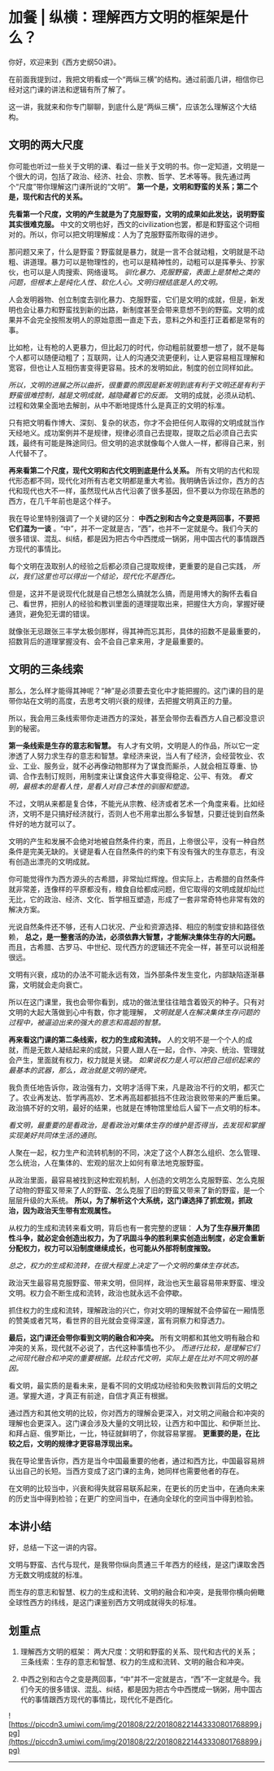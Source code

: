 # 加餐 | 纵横：理解西方文明的框架是什么？

你好，欢迎来到《西方史纲50讲》。

在前面我提到过，我把文明看成一个“两纵三横”的结构。通过前面几讲，相信你已经对这门课的讲法和逻辑有所了解了。

这一讲，我就来和你专门聊聊，到底什么是“两纵三横”，应该怎么理解这个大结构。

## 文明的两大尺度

你可能也听过一些关于文明的课、看过一些关于文明的书。你一定知道，文明是一个很大的词，包括了政治、经济、社会、宗教、哲学、艺术等等。我先通过两个“尺度”带你理解这门课所说的“文明”。 **第一个是，文明和野蛮的关系；第二个是，现代和古代的关系。**

 **先看第一个尺度，文明的产生就是为了克服野蛮，文明的成果如此发达，说明野蛮其实很难克服。** 中文的文明也好，西文的civilization也罢，都是和野蛮这个词相对的。所以，你可以把文明理解成：人为了克服野蛮所取得的进步。

那问题又来了，什么是野蛮？野蛮就是暴力，就是一言不合就动粗，文明就是不动粗、讲道理。暴力可以是物理性的，也可以是精神性的，动粗可以是挥拳头、抄家伙，也可以是人肉搜索、网络谩骂。 *驯化暴力、克服野蛮，表面上是禁枪之类的问题，但根本上是纯化人性、软化人心。文明归根结底是人的文明。*

人会发明器物、创立制度去驯化暴力、克服野蛮，它们是文明的成就，但是，新发明也会让暴力和野蛮找到新的出路，新制度甚至会带来意想不到的野蛮。文明的成果并不会完全按照发明人的原始意图一直走下去，意料之外和歪打正着都是常有的事。

比如枪，让有枪的人更暴力，但比起刀的时代，你动粗前就要想一想了，就不是每个人都可以随便动粗了；互联网，让人的沟通交流更便利，让人更容易相互理解和宽容，但也让人互相伤害变得更容易。技术的发明如此，制度的创立同样如此。

 *所以，文明的进展之所以曲折，很重要的原因是新发明到底有利于文明还是有利于野蛮很难控制，越是文明成就，越隐藏着它的反面。* 文明的成就，必须从动机、过程和效果全面地去解剖，从中不断地提炼什么是真正的文明的标准。

只有把文明看作博大、深刻、复杂的状态，你才不会把任何人取得的文明成就当作天经地义。成功案例并不是规律，规律必须自己去提取，提取之后必须自己去实践，最终有可能是殊途同归。但文明的追求就像每个人做人一样，都得自己来，别人代替不了。

 **再来看第二个尺度，现代文明和古代文明到底是什么关系。** 所有文明的古代和现代形态都不同，现代化对所有古老文明都是重大考验。我明确告诉过你，西方的古代和现代也大不一样，虽然现代从古代沿袭了很多基因，但不要以为你现在熟悉的西方，在几千年前也是这个样子。

我在导论里特别强调了一个关键的区分： **中西之别和古今之变是两回事，不要把它们混为一谈** 。“中”，并不一定就是古，“西”，也并不一定就是今。我们今天的很多错误、混乱、纠结，都是因为把古今中西搅成一锅粥，用中国古代的事情跟西方现代的事情比。

每个文明在汲取别人的经验之后都必须自己提取规律，更重要的是自己实践， *所以，我们这里也可以得出一个结论，现代化不是西化。*

但是，这并不是说现代化就是自己想怎么搞就怎么搞，而是用博大的胸怀去看自己、看世界，把别人的经验和教训里面的道理提取出来，把握住大方向，掌握好硬通货，避免犯无谓的错误。

就像张无忌跟张三丰学太极剑那样，得其神而忘其形，具体的招数不是最重要的，招数背后的道理掌握没有、会不会自己拿来用，才是最重要的。

## 文明的三条线索

那么，怎么样才能得其神呢？“神”是必须要去变化中才能把握的。这门课的目的是带你站在文明的高度，去思考文明兴衰的规律，去把握文明真正的力量。

所以，我会用三条线索带你走进西方的深处，甚至会带你去看西方人自己都没意识到的秘密。

 **第一条线索是生存的意志和智慧。** 有人才有文明，文明是人的作品，所以它一定渗透了人努力求生存的意志和智慧。拿经济来说，当人有了经济，会经营牧业、农业、工业、服务业，就不必再像动物那样为了谋食而厮杀，人就会相互尊重、协调、合作去制订规则，用制度来让谋食这件大事变得稳定、公平、有效。 *看文明，最根本的是看人性，是看人对自己本性的驯服和塑造。*

不过，文明从来都是复合体，不能光从宗教、经济或者艺术一个角度来看。比如经济，文明不是只搞好经济就行，否则人也不用拿出那么多智慧，只要迁徙到自然条件好的地方就可以了。

文明的产生和发展不会绝对地被自然条件约束，而且，上帝很公平，没有一种自然条件是完美无缺的。关键是看人在自然条件的约束下有没有强大的生存意志，有没有创造出漂亮的文明成就。

你可能觉得作为西方源头的古希腊，非常灿烂辉煌。但实际上，古希腊的自然条件就非常差，连像样的平原都没有，粮食自给都成问题，但它取得的文明成就却灿烂无比，它的政治、经济、文化、哲学相互塑造，形成了一套非常奇特也非常有效的解决方案。

光说自然条件还不够，还有人口状况、产业和资源选择、相应的制度安排和路径依赖， **总之，是一整套活的办法，必须依靠大智慧，才能解决集体生存的大问题。** 而且，古希腊、古罗马、中世纪、现代西方的逻辑还不完全一样，甚至可以说相差很远。

文明有兴衰，成功的办法不可能永远有效，当外部条件发生变化，内部缺陷逐渐暴露，文明就会走向衰亡。

所以在这门课里，我也会带你看到，成功的做法里往往暗含着毁灭的种子。只有对文明的大起大落做到心中有数，你才能理解， *文明就是人在解决集体生存问题的过程中，被逼迫出来的强大的意志和高超的智慧。*

 **再来看这门课的第二条线索，权力的生成和流转。** 人的文明不是一个个人的成就，而是无数人凝结起来的成就，只要人跟人在一起，合作、冲突、统治、管理就会产生，里面就有权力，权力就是关键。 *如果说权力是人可以把自己组织起来的最基本的武器，那么，政治就是文明的硬壳。*

我负责任地告诉你，政治强有力，文明才活得下来，凡是政治不行的文明，都灭亡了。农业再发达、哲学再高妙、艺术再高超都抵挡不住政治衰败带来的严重后果。政治搞不好的文明，最好的结果，也就是在博物馆里给后人留下一点文明的标本。

 *看文明，最重要的是看政治，是看政治对集体生存的维护是否得当，去发现和掌握实现美好共同体生活的通则。*

人聚在一起，权力生产和流转机制的不同，决定了这个人群怎么组织、怎么管理、怎么统治，人在集体的、宏观的层次上如何有章法地克服野蛮。

从政治里面，最容易被找到这种宏观机制，人创造的文明怎么克服野蛮、怎么克服了动物的野蛮又带来了人的野蛮、怎么克服了旧的野蛮又带来了新的野蛮，是一个层层升级的大系统。 **所以，为了解析这个大系统，这门课选择了抓宏观，抓政治，因为政治天生带有宏观属性。**

从权力的生成和流转来看文明，背后也有一套完整的逻辑： **人为了生存展开集团性斗争，就必定会创造出权力，为了巩固斗争的胜利果实创造出制度，必定会重新分配权力，权力可以沿制度继续成长，也可能从外部将制度摧毁。**

 *总之，权力的生成和流转，在很大程度上决定了一个文明的集体生存状态。*

政治天生最容易克服野蛮、带来文明，但同样，政治也天生最容易带来野蛮、埋没文明。权力会不断生成和流转，政治也就永远不会停歇。

抓住权力的生成和流转，理解政治的兴亡，你对文明的理解就不会停留在一厢情愿的赞美或者咒骂，看世界的目光就会变得深邃，富有洞察力和穿透力。

 **最后，这门课还会带你看到文明的融合和冲突。** 所有文明都和其他文明有融合和冲突的关系，现代就不必说了，古代这种事情也不少。 *而进行比较，是理解它们之间现代融合和冲突的重要根据。比较古代文明，实际上是在比对不同文明的基因。*

看文明，最实质的是看未来，是看不同的文明成功经验和失败教训背后的文明之道。掌握大道，才真正有前途，自信才真正有根据。

通过西方和其他文明的比较，你对西方的理解会更深入，对文明之间融合和冲突的理解也会更深入。这门课会涉及大量的文明比较，让西方和中国比、和伊斯兰比、和拜占庭、俄罗斯比，一比，特征就鲜明了，你就容易掌握。 **更重要的是，在比较之后，文明的规律才更容易浮现出来。**

我在导论里告诉你，西方是当今中国最重要的他者，通过和西方比，中国最容易辨认出自己的长短。当西方变成了这门课的主角，她同样也需要他者的存在。

在文明的比较当中，兴衰和得失就容易联系起来，在更长的历史当中，在通向未来的历史当中得到检验；在更广的空间当中，在通向全球化的空间当中得到检验。

## 本讲小结

好，总结一下这一讲的内容。

文明与野蛮、古代与现代，是我带你纵向贯通三千年西方的经线，是这门课取舍西方无数文明成就的标准。

而生存的意志和智慧、权力的生成和流转、文明的融合和冲突，是我带你横向俯瞰全球性西方的纬线，是这门课鉴别西方文明成就得失的标准。

## 划重点

1. 理解西方文明的框架：
两大尺度：文明和野蛮的关系、现代和古代的关系；
三条线索：生存的意志和智慧、权力的生成和流转、文明的融合和冲突。

2. 中西之别和古今之变是两回事，“中”并不一定就是古，“西”不一定就是今。我们今天的很多错误、混乱、纠结，都是因为把古今中西搅成一锅粥，用中国古代的事情跟西方现代的事情比，现代化不是西化。

![https://piccdn3.umiwi.com/img/201808/22/201808221443330801768899.jpg](https://piccdn3.umiwi.com/img/201808/22/201808221443330801768899.jpg)

---
